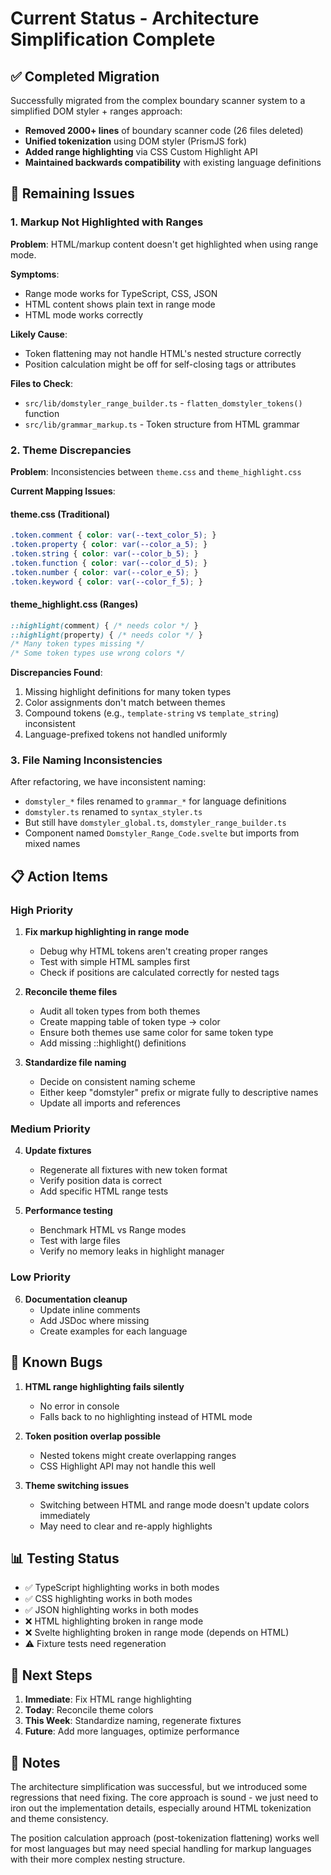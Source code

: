 # Current Status - Architecture Simplification Complete

## ✅ Completed Migration

Successfully migrated from the complex boundary scanner system to a simplified DOM styler + ranges approach:

- **Removed 2000+ lines** of boundary scanner code (26 files deleted)
- **Unified tokenization** using DOM styler (PrismJS fork)
- **Added range highlighting** via CSS Custom Highlight API
- **Maintained backwards compatibility** with existing language definitions

## 🔧 Remaining Issues

### 1. Markup Not Highlighted with Ranges

**Problem**: HTML/markup content doesn't get highlighted when using range mode.

**Symptoms**:
- Range mode works for TypeScript, CSS, JSON
- HTML content shows plain text in range mode
- HTML mode works correctly

**Likely Cause**:
- Token flattening may not handle HTML's nested structure correctly
- Position calculation might be off for self-closing tags or attributes

**Files to Check**:
- `src/lib/domstyler_range_builder.ts` - `flatten_domstyler_tokens()` function
- `src/lib/grammar_markup.ts` - Token structure from HTML grammar

### 2. Theme Discrepancies

**Problem**: Inconsistencies between `theme.css` and `theme_highlight.css`

**Current Mapping Issues**:

#### theme.css (Traditional)
```css
.token.comment { color: var(--text_color_5); }
.token.property { color: var(--color_a_5); }
.token.string { color: var(--color_b_5); }
.token.function { color: var(--color_d_5); }
.token.number { color: var(--color_e_5); }
.token.keyword { color: var(--color_f_5); }
```

#### theme_highlight.css (Ranges)
```css
::highlight(comment) { /* needs color */ }
::highlight(property) { /* needs color */ }
/* Many token types missing */
/* Some token types use wrong colors */
```

**Discrepancies Found**:
1. Missing highlight definitions for many token types
2. Color assignments don't match between themes
3. Compound tokens (e.g., `template-string` vs `template_string`) inconsistent
4. Language-prefixed tokens not handled uniformly

### 3. File Naming Inconsistencies

After refactoring, we have inconsistent naming:
- `domstyler_*` files renamed to `grammar_*` for language definitions
- `domstyler.ts` renamed to `syntax_styler.ts`
- But still have `domstyler_global.ts`, `domstyler_range_builder.ts`
- Component named `Domstyler_Range_Code.svelte` but imports from mixed names

## 📋 Action Items

### High Priority

1. **Fix markup highlighting in range mode**
   - Debug why HTML tokens aren't creating proper ranges
   - Test with simple HTML samples first
   - Check if positions are calculated correctly for nested tags

2. **Reconcile theme files**
   - Audit all token types from both themes
   - Create mapping table of token type → color
   - Ensure both themes use same color for same token type
   - Add missing ::highlight() definitions

3. **Standardize file naming**
   - Decide on consistent naming scheme
   - Either keep "domstyler" prefix or migrate fully to descriptive names
   - Update all imports and references

### Medium Priority

4. **Update fixtures**
   - Regenerate all fixtures with new token format
   - Verify position data is correct
   - Add specific HTML range tests

5. **Performance testing**
   - Benchmark HTML vs Range modes
   - Test with large files
   - Verify no memory leaks in highlight manager

### Low Priority

6. **Documentation cleanup**
   - Update inline comments
   - Add JSDoc where missing
   - Create examples for each language

## 🐛 Known Bugs

1. **HTML range highlighting fails silently**
   - No error in console
   - Falls back to no highlighting instead of HTML mode

2. **Token position overlap possible**
   - Nested tokens might create overlapping ranges
   - CSS Highlight API may not handle this well

3. **Theme switching issues**
   - Switching between HTML and range mode doesn't update colors immediately
   - May need to clear and re-apply highlights

## 📊 Testing Status

- ✅ TypeScript highlighting works in both modes
- ✅ CSS highlighting works in both modes
- ✅ JSON highlighting works in both modes
- ❌ HTML highlighting broken in range mode
- ❌ Svelte highlighting broken in range mode (depends on HTML)
- ⚠️ Fixture tests need regeneration

## 🎯 Next Steps

1. **Immediate**: Fix HTML range highlighting
2. **Today**: Reconcile theme colors
3. **This Week**: Standardize naming, regenerate fixtures
4. **Future**: Add more languages, optimize performance

## 📝 Notes

The architecture simplification was successful, but we introduced some regressions that need fixing. The core approach is sound - we just need to iron out the implementation details, especially around HTML tokenization and theme consistency.

The position calculation approach (post-tokenization flattening) works well for most languages but may need special handling for markup languages with their more complex nesting structure.